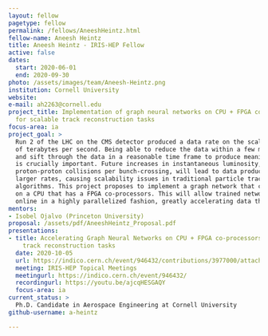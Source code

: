 ```yaml
---
layout: fellow
pagetype: fellow
permalink: /fellows/AneeshHeintz.html
fellow-name: Aneesh Heintz
title: Aneesh Heintz - IRIS-HEP Fellow
active: false
dates:
  start: 2020-06-01
  end: 2020-09-30
photo: /assets/images/team/Aneesh-Heintz.png
institution: Cornell University
website:
e-mail: ah2263@cornell.edu
project_title: Implementation of graph neural networks on CPU + FPGA co-processors
  for scalable track reconstruction tasks
focus-area: ia
project_goal: >
  Run 2 of the LHC on the CMS detector produced a data rate on the scale of hundreds
  of terabytes per second. Being able to reduce the data within a few milliseconds
  and sift through the data in a reasonable time frame to produce meaningful results
  is crucially important. Future increases in instantaneous luminosity, meaning more
  proton-proton collisions per bunch-crossing, will lead to data produced at increasingly
  larger rates, causing scalability issues in traditional particle track reconstruction
  algorithms. This project proposes to implement a graph network that can be evaluated
  on a CPU that has a FPGA co-processors. This will allow trained networks to be run
  online in a highly parallelized fashion, greatly accelerating data throughput.
mentors:
- Isobel Ojalvo (Princeton University)
proposal: /assets/pdf/AneeshHeintz_Proposal.pdf
presentations:
- title: Accelerating Graph Neural Networks on CPU + FPGA co-processors for scalable
    track reconstruction tasks
  date: 2020-10-05
  url: https://indico.cern.ch/event/946432/contributions/3977000/attachments/2122446/3572609/OpenCL_IN_FPGA_Presentation-4.pdf
  meeting: IRIS-HEP Topical Meetings
  meetingurl: https://indico.cern.ch/event/946432/
  recordingurl: https://youtu.be/ajcqHESGAQY
  focus-area: ia
current_status: >
  Ph.D. Candidate in Aerospace Engineering at Cornell University
github-username: a-heintz

---
```


